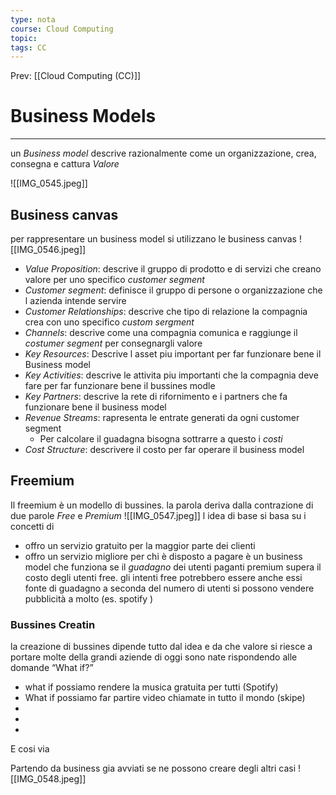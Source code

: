 ```yaml
---
type: nota
course: Cloud Computing
topic: 
tags: CC
---
```


Prev: [[Cloud Computing (CC)]]

# Business Models
---
un _Business model_ descrive razionalmente come un organizzazione, crea, consegna e cattura _Valore_

![[IMG_0545.jpeg]]
## Business canvas
per rappresentare un business model si utilizzano le business canvas
![[IMG_0546.jpeg]]
- _Value Proposition_: descrive il gruppo di prodotto e di servizi che creano valore per uno specifico _customer segment_
- _Customer segment_: definisce il gruppo di persone o organizzazione che l azienda intende servire
- _Customer Relationships_: descrive che tipo di relazione la compagnia crea con uno specifico _custom sergment_
- _Channels_: descrive come una compagnia comunica e raggiunge il _costumer segment_ per consegnargli valore
- _Key Resources_: Descrive l asset piu important per far funzionare bene il Business model
- _Key Activities_: descrive le attivita piu importanti che la compagnia deve fare per far funzionare bene il bussines modle  
- _Key Partners_: descrive la rete di rifornimento e i partners che fa funzionare bene il business model
- _Revenue Streams_: rapresenta le entrate generati da ogni customer segment
	- Per calcolare il guadagna bisogna sottrarre a questo i _costi_
- _Cost Structure_: descrivere il costo per far operare il business model
 


## Freemium
Il freemium è un modello di bussines. la parola deriva dalla contrazione di due parole _Free_ e _Premium_
![[IMG_0547.jpeg]]
l idea di base si basa su i concetti di 
- offro un servizio gratuito per la maggior parte dei clienti 
- offro un servizio migliore per chi è disposto a pagare 
è un business model che funziona se il _guadagno_ dei utenti paganti premium supera il costo degli utenti free. gli intenti free potrebbero essere anche essi fonte di guadagno a seconda del numero di utenti si possono vendere pubblicità a molto (es. spotify )



### Bussines Creatin
la creazione di bussines dipende tutto dal idea e da che valore si riesce a portare 
molte della grandi aziende di oggi sono nate rispondendo alle domande “What if?”
- what if possiamo rendere la musica gratuita per tutti (Spotify)
- What if possiamo far partire video chiamate in tutto il mondo (skipe)
- 
- 
- 
E cosi via

Partendo da business gia avviati se ne possono creare degli altri casi 
![[IMG_0548.jpeg]]

